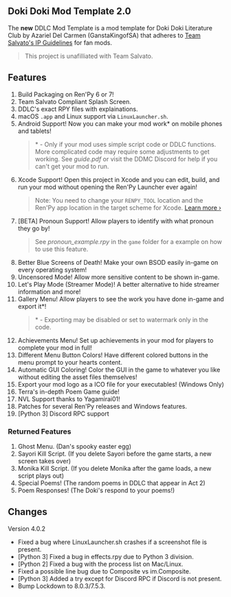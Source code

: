 ## Doki Doki Mod Template 2.0

The **new** DDLC Mod Template is a mod template for Doki Doki Literature Club by Azariel Del Carmen (GanstaKingofSA) that adheres to [Team Salvato's IP Guidelines](http://teamsalvato.com/ip-guidelines/) for fan mods.
> This project is unafilliated with Team Salvato.

## Features
1. Build Packaging on Ren'Py 6 or 7!
2. Team Salvato Compliant Splash Screen.
3. DDLC's exact RPY files with explainations.
5. macOS `.app` and Linux support via `LinuxLauncher.sh`.
6. Android Support! Now you can make your mod work* on mobile phones and tablets!
    > \* - Only if your mod uses simple script code or DDLC functions. More complicated code may require some adjustments to get working. See *guide.pdf* or visit the DDMC Discord for help if you can't get your mod to run.
7. Xcode Support! Open this project in Xcode and you can edit, build, and run your mod without opening the Ren'Py Launcher ever again! 
    > Note: You need to change your `RENPY_TOOL` location and the Ren'Py app location in the target scheme for Xcode. [Learn more &rsaquo;](XCODE.md)
8. [BETA] Pronoun Support! Allow players to identify with what pronoun they go by!
    > See *pronoun_example.rpy* in the `game` folder for a example on how to use this feature.
9. Better Blue Screens of Death! Make your own BSOD easily in-game on every operating system! 
10. Uncensored Mode! Allow more sensitive content to be shown in-game.
11. Let's Play Mode (Streamer Mode)! A better alternative to hide streamer information and more!
12. Gallery Menu! Allow players to see the work you have done in-game and export it*!
    > \* - Exporting may be disabled or set to watermark only in the code.
13. Achievements Menu! Set up achievements in your mod for players to complete your mod in full!
14. Different Menu Button Colors! Have different colored buttons in the menu prompt to your hearts content.
15. Automatic GUI Coloring! Color the GUI in the game to whatever you like without editing the asset files themselves! 
16. Export your mod logo as a ICO file for your executables! (Windows Only)
17. Terra's in-depth Poem Game guide!
18. NVL Support thanks to Yagamirai01!
19. Patches for several Ren'Py releases and Windows features.
20. [Python 3] Discord RPC support

### Returned Features
1. Ghost Menu. (Dan's spooky easter egg)
2. Sayori Kill Script. (If you delete Sayori before the game starts, a new screen takes over)
3. Monika Kill Script. (If you delete Monika after the game loads, a new script plays out)
4. Special Poems! (The random poems in DDLC that appear in Act 2)
5. Poem Responses! (The Doki's respond to your poems!)

## Changes

Version 4.0.2
- Fixed a bug where LinuxLauncher.sh crashes if a screenshot file is present.
- [Python 3] Fixed a bug in effects.rpy due to Python 3 division.
- [Python 2] Fixed a bug with the process list on Mac/Linux.
- Fixed a possible line bug due to Composite vs im.Composite.
- [Python 3] Added a try except for Discord RPC if Discord is not present.
- Bump Lockdown to 8.0.3/7.5.3.

